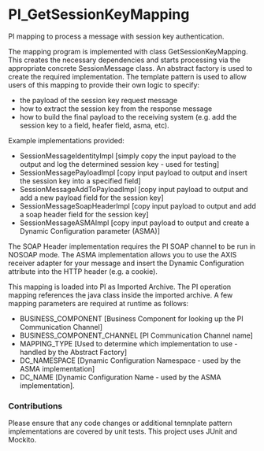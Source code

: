 PI_GetSessionKeyMapping
=======================

PI mapping to process a message with session key authentication.

The mapping program is implemented with class GetSessionKeyMapping. This creates the necessary dependencies and starts processing via the appropriate concrete SessionMessage class.
An abstract factory is used to create the required implementation.
The template pattern is used to allow users of this mapping to provide their own logic to specify:
 - the payload of the session key request message
 - how to extract the session key from the response message
 - how to build the final payload to the receiving system (e.g. add the session key to a field, heafer field, asma, etc).

Example implementations provided:
 - SessionMessageIdentityImpl [simply copy the input payload to the output and log the determined session key - used for testing]
 - SessionMessagePayloadImpl [copy input payload to output and insert the session key into a specified field]
 - SessionMessageAddToPayloadImpl [copy input payload to output and add a new payload field for the session key]
 - SessionMessageSoapHeaderImpl [copy input payload to output and add a soap header field for the session key]
 - SessionMessageASMAImpl [copy input payload to output and create a Dynamic Configuration parameter (ASMA)]
 
The SOAP Header implementation requires the PI SOAP channel to be run in NOSOAP mode.
The ASMA implementation allows you to use the AXIS receiver adapter for your message and insert the Dynamic Configuration attribute into the HTTP header (e.g. a cookie).

This mapping is loaded into PI as Imported Archive.
The PI operation mapping references the java class inside the imported archive. A few mapping parameters are required at runtime as follows:
 - BUSINESS_COMPONENT [Business Component for looking up the PI Communication Channel]
 - BUSINESS_COMPONENT_CHANNEL [PI Communication Channel name]
 - MAPPING_TYPE [Used to determine which implementation to use - handled by the Abstract Factory]
 - DC_NAMESPACE [Dynamic Configuration Namespace - used by the ASMA implementation]
 - DC_NAME [Dynamic Configuration Name - used by the ASMA implementation].


### Contributions

Please ensure that any code changes or additional temnplate pattern implementations are covered by unit tests. This project uses JUnit and Mockito.
